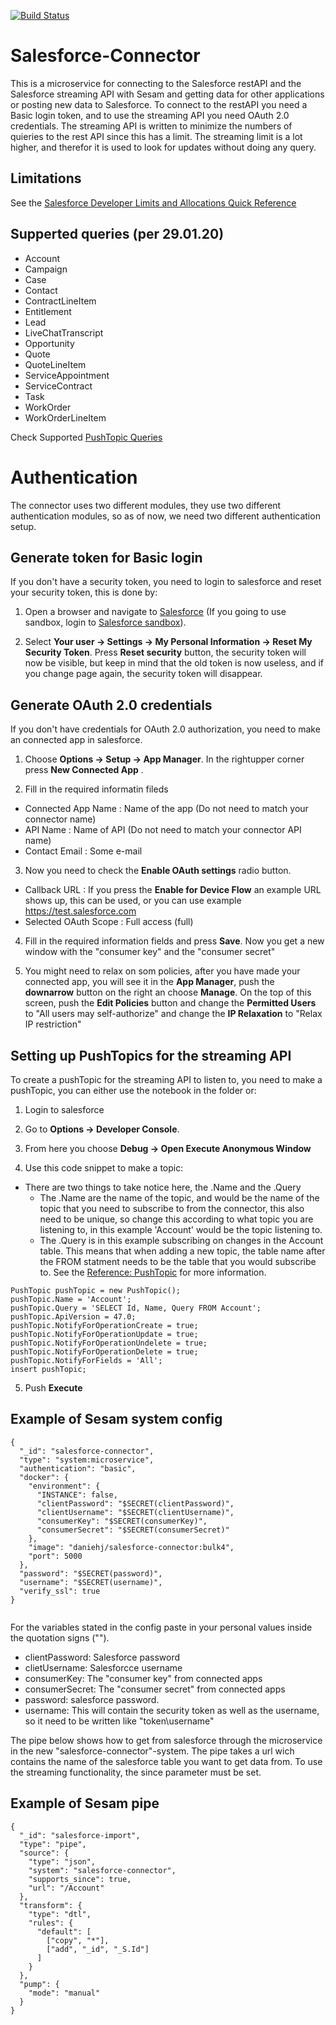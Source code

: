 [![Build Status](https://travis-ci.org/sesam-community/power-bi.svg?branch=master)](https://travis-ci.org/sesam-community/power-bi)

# Salesforce-Connector

This is a microservice for connecting to the Salesforce restAPI and the Salesforce streaming API with Sesam and getting data for other applications or posting new data to Salesforce.
To connect to the restAPI you need a Basic login token, and to use the streaming API you need OAuth 2.0 credentials.
The streaming API is written to minimize the numbers of quieries to the rest API since this has a limit. The streaming limit is a lot higher, and therefor it is used to look for updates without doing any query.

## Limitations

See the [Salesforce Developer Limits and Allocations Quick Reference](https://developer.salesforce.com/docs/atlas.en-us.salesforce_app_limits_cheatsheet.meta/salesforce_app_limits_cheatsheet/salesforce_app_limits_overview.htm)

## Supperted queries (per 29.01.20)

- Account
- Campaign
- Case
- Contact
- ContractLineItem
- Entitlement
- Lead
- LiveChatTranscript
- Opportunity
- Quote
- QuoteLineItem
- ServiceAppointment
- ServiceContract
- Task
- WorkOrder
- WorkOrderLineItem

Check Supported [PushTopic Queries](https://developer.salesforce.com/docs/atlas.en-us.api_streaming.meta/api_streaming/supported_soql.htm)

# Authentication

The connector uses two different modules, they use two different authentication modules, so as of now, we need two different authentication setup.


## Generate token for Basic login

If you don't have a security token, you need to login to salesforce and reset your security token, this is done by:

1. Open a browser and navigate to [Salesforce](https://https://login.salesforce.com) (If you going to use sandbox, login to [Salesforce sandbox](https://https://test.salesforce.com)).

2. Select **Your user -> Settings -> My Personal Information -> Reset My Security Token**. Press **Reset security** button, the security token will now be visible, but keep in mind that the old token is now useless, and if you change page again, the security token will disappear.

## Generate OAuth 2.0 credentials

If you don't have credentials for OAuth 2.0 authorization, you need to make an connected app in salesforce.

1. Choose **Options -> Setup -> App Manager**. In the rightupper corner press **New Connected App** .

2. Fill in the required informatin fileds
  - Connected App Name : Name of the app (Do not need to match your connector name)
  - API Name : Name of API (Do not need to match your connector API name)
  - Contact Email : Some e-mail

3. Now you need to check the **Enable OAuth settings** radio button.
  - Callback URL : If you press the **Enable for Device Flow** an example URL shows up, this can be used, or you can use example https://test.salesforce.com
  - Selected OAuth Scope : Full access (full)

4. Fill in the required information fields and press **Save**. Now you get a new window with the "consumer key" and the "consumer secret"

5. You might need to relax on som policies, after you have made your connected app, you will see it in the **App Manager**, push the **downarrow** button on the right an choose **Manage**. On the top of this screen, push the **Edit Policies** button and change the **Permitted Users** to "All users may self-authorize" and change the **IP Relaxation** to "Relax IP restriction"


## Setting up PushTopics for the streaming API

To create a pushTopic for the streaming API to listen to, you need to make a pushTopic, you can either use the notebook in the folder or:

1. Login to salesforce

2. Go to **Options -> Developer Console**.

3. From here you choose **Debug -> Open Execute Anonymous Window**

4. Use this code snippet to make a topic:
* There are two things to take notice here, the .Name and the .Query
  - The .Name are the name of the topic, and would be the name of the topic that you need to subscribe to from the connector, this also need to be unique, so change this according to what topic you are listening to, in this example 'Account' would be the topic listening to.
  - The .Query is in this example subscribing on changes in the Account table. This means that when adding a new topic, the table name after the FROM statment needs to be the table that you would subscribe to. See the [Reference: PushTopic](https://developer.salesforce.com/docs/atlas.en-us.api_streaming.meta/api_streaming/pushtopic.htm) for more information.

```
PushTopic pushTopic = new PushTopic();
pushTopic.Name = 'Account';
pushTopic.Query = 'SELECT Id, Name, Query FROM Account';
pushTopic.ApiVersion = 47.0;
pushTopic.NotifyForOperationCreate = true;
pushTopic.NotifyForOperationUpdate = true;
pushTopic.NotifyForOperationUndelete = true;
pushTopic.NotifyForOperationDelete = true;
pushTopic.NotifyForFields = 'All';
insert pushTopic;
```

5. Push **Execute**

## Example of Sesam system config
```
{
  "_id": "salesforce-connector",
  "type": "system:microservice",
  "authentication": "basic",
  "docker": {
    "environment": {
      "INSTANCE": false,
      "clientPassword": "$SECRET(clientPassword)",
      "clientUsername": "$SECRET(clientUsername)",
      "consumerKey": "$SECRET(consumerKey)",
      "consumerSecret": "$SECRET(consumerSecret)"
    },
    "image": "daniehj/salesforce-connector:bulk4",
    "port": 5000
  },
  "password": "$SECRET(password)",
  "username": "$SECRET(username)",
  "verify_ssl": true
}


```

For the variables stated in the config paste in your personal values inside the quotation signs ("").
 * clientPassword: Salesforce password
 * clietUsername: Salesforcce username
 * consumerKey: The "consumer key" from connected apps
 * consumerSecret: The "consumer secret" from connected apps
 * password: salesforce password.
 * username: This will contain the security token as well as the username, so it need to be written like "token\username"

The  pipe below shows how to get from salesforce through the microservice in the new "salesforce-connector"-system. The pipe takes a url wich contains the name of the salesforce table you want to get data from. To use the streaming functionality, the since parameter must be set.

## Example of Sesam pipe
```
{
  "_id": "salesforce-import",
  "type": "pipe",
  "source": {
    "type": "json",
    "system": "salesforce-connector",
    "supports_since": true,
    "url": "/Account"
  },
  "transform": {
    "type": "dtl",
    "rules": {
      "default": [
        ["copy", "*"],
        ["add", "_id", "_S.Id"]
      ]
    }
  },
  "pump": {
    "mode": "manual"
  }
}


```
